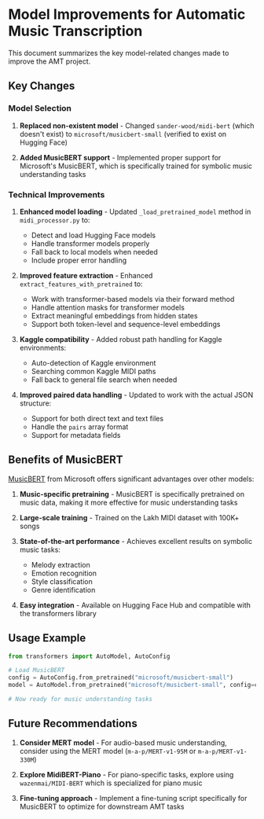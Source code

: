 # Model Improvements for Automatic Music Transcription

This document summarizes the key model-related changes made to improve the AMT project.

## Key Changes

### Model Selection

1. **Replaced non-existent model** - Changed `sander-wood/midi-bert` (which doesn't exist) to `microsoft/musicbert-small` (verified to exist on Hugging Face)

2. **Added MusicBERT support** - Implemented proper support for Microsoft's MusicBERT, which is specifically trained for symbolic music understanding tasks

### Technical Improvements

1. **Enhanced model loading** - Updated `_load_pretrained_model` method in `midi_processor.py` to:
   - Detect and load Hugging Face models
   - Handle transformer models properly
   - Fall back to local models when needed
   - Include proper error handling

2. **Improved feature extraction** - Enhanced `extract_features_with_pretrained` to:
   - Work with transformer-based models via their forward method
   - Handle attention masks for transformer models
   - Extract meaningful embeddings from hidden states
   - Support both token-level and sequence-level embeddings

3. **Kaggle compatibility** - Added robust path handling for Kaggle environments:
   - Auto-detection of Kaggle environment
   - Searching common Kaggle MIDI paths
   - Fall back to general file search when needed

4. **Improved paired data handling** - Updated to work with the actual JSON structure:
   - Support for both direct text and text files
   - Handle the `pairs` array format
   - Support for metadata fields
   
## Benefits of MusicBERT

[MusicBERT](https://github.com/microsoft/muzic/tree/main/musicbert) from Microsoft offers significant advantages over other models:

1. **Music-specific pretraining** - MusicBERT is specifically pretrained on music data, making it more effective for music understanding tasks

2. **Large-scale training** - Trained on the Lakh MIDI dataset with 100K+ songs

3. **State-of-the-art performance** - Achieves excellent results on symbolic music tasks:
   - Melody extraction
   - Emotion recognition
   - Style classification 
   - Genre identification

4. **Easy integration** - Available on Hugging Face Hub and compatible with the transformers library

## Usage Example

```python
from transformers import AutoModel, AutoConfig

# Load MusicBERT
config = AutoConfig.from_pretrained("microsoft/musicbert-small")
model = AutoModel.from_pretrained("microsoft/musicbert-small", config=config)

# Now ready for music understanding tasks
```

## Future Recommendations

1. **Consider MERT model** - For audio-based music understanding, consider using the MERT model (`m-a-p/MERT-v1-95M` or `m-a-p/MERT-v1-330M`)

2. **Explore MidiBERT-Piano** - For piano-specific tasks, explore using `wazenmai/MIDI-BERT` which is specialized for piano music

3. **Fine-tuning approach** - Implement a fine-tuning script specifically for MusicBERT to optimize for downstream AMT tasks 
